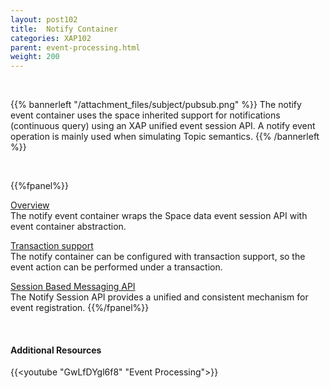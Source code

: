 ```yaml
---
layout: post102
title:  Notify Container
categories: XAP102
parent: event-processing.html
weight: 200
---
```


<br>



{{% bannerleft "/attachment_files/subject/pubsub.png" %}}
The notify event container uses the space inherited support for notifications (continuous query) using an XAP unified event session API.
A notify event operation is mainly used when simulating Topic semantics.
{{% /bannerleft %}}

<br>

{{%fpanel%}}

[Overview](./notify-container.html)<br>
The notify event container wraps the Space data event session API with event container abstraction.

[Transaction support](./polling-container-transactions.html)<br>
The notify container can be configured with transaction support, so the event action can be performed under a transaction.


[Session Based Messaging API](./session-based-messaging-api.html)<br>
The Notify Session API provides a unified and consistent mechanism for event registration.
{{%/fpanel%}}

<br>

#### Additional Resources

{{<youtube "GwLfDYgl6f8" "Event Processing">}}
